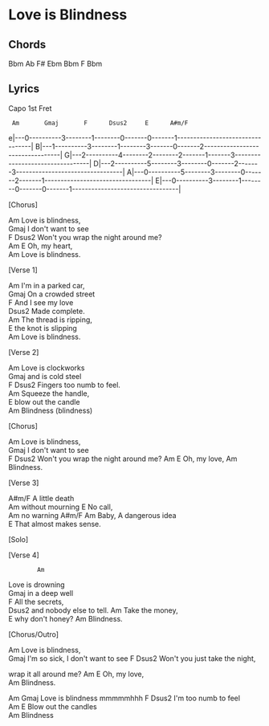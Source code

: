 # Love is Blindness

## Chords

Bbm Ab F# Ebm Bbm F Bbm  

## Lyrics

Capo 1st Fret

     Am       Gmaj       F      Dsus2     E      A#m/F
e|---0----------3--------1--------0-------0-------1---------------------------------|
B|---1----------3--------1--------3-------0-------2---------------------------------|
G|---2----------4--------2--------2-------1-------3---------------------------------|
D|---2----------5--------3--------0-------2-------3---------------------------------|
A|---0----------5--------3--------0-------2-------1---------------------------------|
E|---0----------3--------1--------0-------0-------1---------------------------------|

[Chorus]

Am
Love is blindness,  
           Gmaj
I don't want to see  
                F                      Dsus2
Won't you wrap the night around me?  
Am        E
Oh, my heart,  
           Am
Love is blindness.  


[Verse 1]  

Am
I'm in a parked car,  
         Gmaj
On a crowded street   
         F
And I see my love   
  Dsus2
Made complete.  
                    Am
The thread is ripping,   
                 E
the knot is slipping   
            Am
Love is blindness. 


[Verse 2]
 
Am
Love is clockworks  
          Gmaj
and is cold steel   
F              Dsus2
Fingers too numb to feel.  
                 Am
Squeeze the handle,    
                  E
blow out the candle   
 Am
Blindness (blindness) 


[Chorus]

Am
Love is blindness,  
           Gmaj
I don't want to see   
                F                      Dsus2
Won't you wrap the night around me? 
Am        E
Oh, my love,
Am
Blindness. 


[Verse 3]

A#m/F
A little death  
             Am
without mourning 
      E
No call,  
      Am
no warning 
A#m/F                    Am
Baby, A dangerous idea  
        E
That almost makes sense.  


[Solo]


[Verse 4]

            Am
Love is drowning  
       Gmaj
in a deep well  
           F
All the secrets,  
             Dsus2
and nobody else to tell. 
              Am
Take the money,   
                E
why don't honey? 
Am
Blindness. 


[Chorus/Outro]

Am
Love is blindness,  
          Gmaj
I'm so sick, I don't want to see
 F                                Dsus2
Won't you just take the night, 

wrap it all around me?
Am        E
Oh, my love,   
Am
Blindness. 

Am                          Gmaj
Love is blindness    mmmmmhhh
F            Dsus2
I'm too numb to feel  
Am               E
Blow out the candles  
Am
Blindness